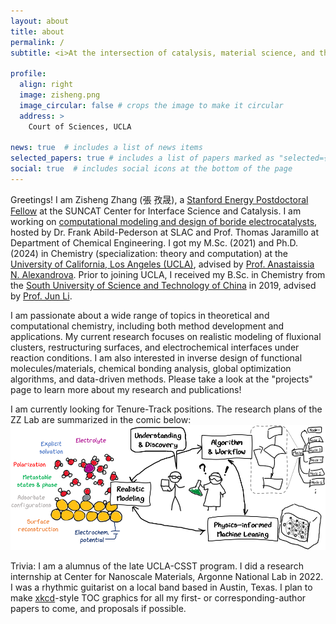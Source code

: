 ```yaml
---
layout: about
title: about
permalink: /
subtitle: <i>At the intersection of catalysis, material science, and theoretical chemistry</i><br><b><font size="4">Seeking tenure-track faculty position</font></b>

profile:
  align: right
  image: zisheng.png
  image_circular: false # crops the image to make it circular
  address: >
    Court of Sciences, UCLA

news: true  # includes a list of news items
selected_papers: true # includes a list of papers marked as "selected={true}"
social: true  # includes social icons at the bottom of the page
---
```


Greetings! I am Zisheng Zhang (張 孜晟), a [Stanford Energy Postdoctoral Fellow](https://energypostdoc.stanford.edu/) at the SUNCAT Center for Interface Science and Catalysis. I am working on [computational modeling and design of boride electrocatalysts](https://energypostdoc.stanford.edu/people/zisheng-zhang), hosted by Dr. Frank Abild-Pederson at SLAC and Prof. Thomas Jaramillo at Department of Chemical Engineering. I got my M.Sc. (2021) and Ph.D. (2024) in Chemistry (specialization: theory and computation) at the [University of California, Los Angeles (UCLA)](https://www.chemistry.ucla.edu/), advised by [Prof. Anastaissia N. Alexandrova](http://www.chem.ucla.edu/~ana/). Prior to joining UCLA, I received my B.Sc. in Chemistry from the [South University of Science and Technology of China](http://science-en.sustech.edu.cn/research/focusd/id/436.html) in 2019, advised by [Prof. Jun Li](http://www.junlilab.org/).

I am passionate about a wide range of topics in theoretical and computational chemistry, including both method development and applications. My current research focuses on realistic modeling of fluxional clusters, restructuring surfaces, and electrochemical interfaces under reaction conditions. I am also interested in inverse design of functional molecules/materials, chemical bonding analysis, global optimization algorithms, and data-driven methods. Please take a look at the "projects" page to learn more about my research and publications!

I am currently looking for Tenure-Track positions. The research plans of the ZZ Lab are summarized in the comic below:
![](assets/img/research_plan.png)

Trivia: I am a alumnus of the late UCLA-CSST program. I did a research internship at Center for Nanoscale Materials, Argonne National Lab in 2022. I was a rhythmic guitarist on a local band based in Austin, Texas. I plan to make [xkcd](https://xkcd.com/)-style TOC graphics for all my first- or corresponding-author papers to come, and proposals if possible.

<!-- - Statistical ensemble representation of dynamic clusters and restructuring surfaces in catalytic conditions.
- Development of global optimizers with grand canonical and multi-objective functionality for structure search of crystals, clusters, and surfaces.
- Realistic modeling of electrocatalytic interface to understand the roles of pH, electrode potential, solvation, and electrolyte additives.
- Direct and inverse design of functional molecules and materials for CO$_2$ capture and electroreduction. -->



<!-- Write your biography here. Tell the world about yourself. Link to your favorite [subreddit](http://reddit.com). You can put a picture in, too. The code is already in, just name your picture `prof_pic.jpg` and put it in the `img/` folder.

Put your address / P.O. box / other info right below your picture. You can also disable any these elements by editing `profile` property of the YAML header of your `_pages/about.md`. Edit `_bibliography/papers.bib` and Jekyll will render your [publications page](/al-folio/publications/) automatically.

Link to your social media connections, too. This theme is set up to use [Font Awesome icons](http://fortawesome.github.io/Font-Awesome/) and [Academicons](https://jpswalsh.github.io/academicons/), like the ones below. Add your Facebook, Twitter, LinkedIn, Google Scholar, or just disable all of them. -->
